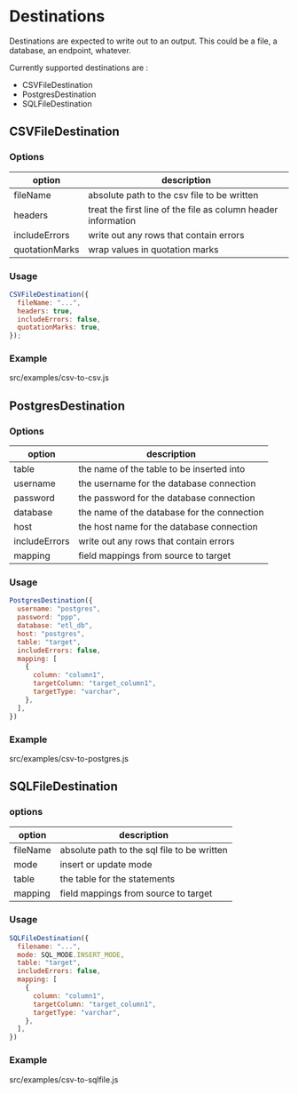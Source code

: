 # Destinations

Destinations are expected to write out to an output. This could be a file, a database, an endpoint, whatever.

Currently supported destinations are :

- CSVFileDestination
- PostgresDestination
- SQLFileDestination

## CSVFileDestination

### Options

| option         | description                                                   |
| -------------- | ------------------------------------------------------------- |
| fileName       | absolute path to the csv file to be written                   |
| headers        | treat the first line of the file as column header information |
| includeErrors  | write out any rows that contain errors                        |
| quotationMarks | wrap values in quotation marks                                |

### Usage

```js
CSVFileDestination({
  fileName: "...",
  headers: true,
  includeErrors: false,
  quotationMarks: true,
});
```

### Example

src/examples/csv-to-csv.js

## PostgresDestination

### Options

| option        | description                                 |
| ------------- | ------------------------------------------- |
| table         | the name of the table to be inserted into   |
| username      | the username for the database connection    |
| password      | the password for the database connection    |
| database      | the name of the database for the connection |
| host          | the host name for the database connection   |
| includeErrors | write out any rows that contain errors      |
| mapping       | field mappings from source to target        |

### Usage

```js
PostgresDestination({
  username: "postgres",
  password: "ppp",
  database: "etl_db",
  host: "postgres",
  table: "target",
  includeErrors: false,
  mapping: [
    {
      column: "column1",
      targetColumn: "target_column1",
      targetType: "varchar",
    },
  ],
})
```

### Example

src/examples/csv-to-postgres.js

## SQLFileDestination

### options

| option   | description                                 |
| -------- | ------------------------------------------- |
| fileName | absolute path to the sql file to be written |
| mode     | insert or update mode                       |
| table    | the table for the statements                |
| mapping  | field mappings from source to target        |

### Usage

```js
SQLFileDestination({
  filename: "...",
  mode: SQL_MODE.INSERT_MODE,
  table: "target",
  includeErrors: false,
  mapping: [
    {
      column: "column1",
      targetColumn: "target_column1",
      targetType: "varchar",
    },
  ],
})
```

### Example

src/examples/csv-to-sqlfile.js